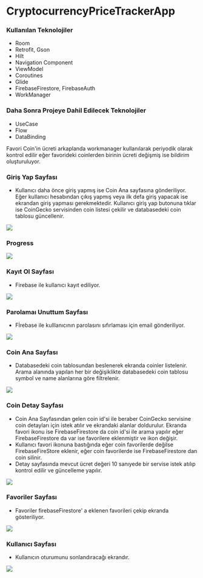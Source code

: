 # CryptocurrencyPriceTrackerApp

### Kullanılan Teknolojiler

* Room
* Retrofit, Gson
* Hilt
* Navigation Component
* ViewModel
* Coroutines
* Glide
* FirebaseFirestore, FirebaseAuth
* WorkManager

### Daha Sonra Projeye Dahil Edilecek Teknolojiler
* UseCase
* Flow
* DataBinding

Favori Coin'in ücreti arkaplanda workmanager kullanılarak periyodik olarak kontrol edilir eğer favorideki coinlerden birinin ücreti değişmiş ise bildirim oluşturuluyor. 

### Giriş Yap Sayfası
* Kullanıcı daha önce giriş yapmış ise Coin Ana sayfasına gönderiliyor. Eğer kullanıcı hesabından çıkış yapmış veya ilk defa giriş yapacak ise ekrandan giriş yapması gerekmektedir. Kullanıcı giriş yap butonuna tıklar ise CoinGecko servisinden coin listesi çekilir ve databasedeki coin tablosu güncellenir.

![](https://github.com/yunusbedir/CryptocurrencyPriceTrackerApp/blob/master/screenshots/login.png)

### Progress

![](https://github.com/yunusbedir/CryptocurrencyPriceTrackerApp/blob/master/screenshots/loading.png)

### Kayıt Ol Sayfası
* Firebase ile kullanıcı kayıt ediliyor.

![](https://github.com/yunusbedir/CryptocurrencyPriceTrackerApp/blob/master/screenshots/register.png)


### Parolamaı Unuttum Sayfası
* Fİrebase ile kulllanıcının parolasını sıfırlaması için email gönderiliyor.

![](https://github.com/yunusbedir/CryptocurrencyPriceTrackerApp/blob/master/screenshots/forgot.png)


### Coin Ana Sayfası 
* Databasedeki coin tablosundan beslenerek ekranda coinler listelenir. Arama alanında yapılan her bir değişiklikte databasedeki coin tablosu symbol ve name alanlarına göre filtrelenir. 

![](https://github.com/yunusbedir/CryptocurrencyPriceTrackerApp/blob/master/screenshots/markets.png)


### Coin Detay Sayfası 
* Coin Ana Sayfasından gelen coin id'si ile beraber CoinGecko servisine coin detayları için istek atılır ve ekrandaki alanlar doldurulur. Ekranda favori ikonu ise FirebaseFirestore da coin id'si ile arama yapılır eğer FirebaseFirestore da var ise favorilere eklenmiştir ve ikon değişir. 
* Kullanıcı favori ikonuna bastığında eğer coin favorilerde değilse FirebaseFireStore eklenir, eğer coin favorilerde ise FirebaseFirestore dan coin silinir.
* Detay sayfasında mevcut ücret değeri 10 sanıyede bir servise istek atılıp kontrol edilir ve güncelleme yapılır.

![](https://github.com/yunusbedir/CryptocurrencyPriceTrackerApp/blob/master/screenshots/detail.png)


### Favoriler Sayfası 
* Favoriler firebaseFirestore' a eklenen favorileri çekip ekranda gösteriliyor.

![](https://github.com/yunusbedir/CryptocurrencyPriceTrackerApp/blob/master/screenshots/favorites.png)


### Kullanıcı Sayfası 
* Kullanıcın oturumunu sonlandıracağı ekrandır.

![](https://github.com/yunusbedir/CryptocurrencyPriceTrackerApp/blob/master/screenshots/user.png)




